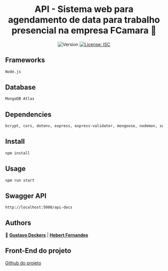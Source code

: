 <h1 align="center">API - Sistema web para agendamento de data para trabalho presencial na empresa FCamara 👋</h1>
<p align="center">
  <img alt="Version" src="https://img.shields.io/badge/version-1.0.0-blue.svg?cacheSeconds=2592000" />
  <a href="#" target="_blank">
    <img alt="License: ISC" src="https://img.shields.io/badge/License-ISC-yellow.svg" />
  </a>
</p>

## Frameworks

```sh
Node.js
```

## Database

```sh
MongoDB Atlas
```

## Dependencies

```sh
bcrypt, cors, dotenv, express, express-validator, mongoose, nodemon, swagger-ui-express, uuid
```

## Install

```sh
npm install
```

## Usage

```sh
npm run start
```

## Swagger API

```sh
http://localhost:5000/api-docs
```

## Authors

👤 <a href="https://www.linkedin.com/in/gustavo-deckers-a60289110/">**Gustavo Deckers**</a> | <a href="https://www.linkedin.com/in/hebert-fernandes-de-lima-8b8913210/">**Hebert Fernandes**</a>

## Front-End do projeto

<a href="https://github.com/AndeCardoso/fcamara-agenda">Github do projeto</a>
